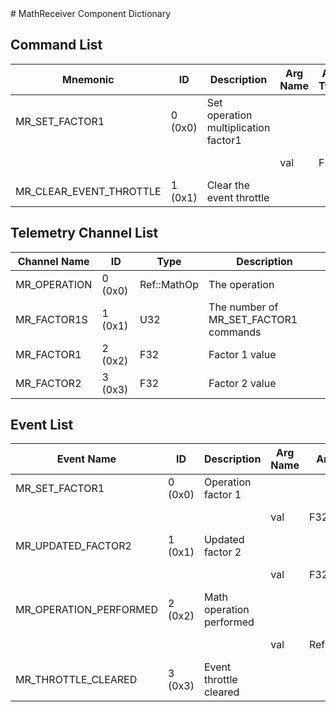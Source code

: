 <title>MathReceiver Component Dictionary</title>
# MathReceiver Component Dictionary


## Command List

|Mnemonic|ID|Description|Arg Name|Arg Type|Comment
|---|---|---|---|---|---|
|MR_SET_FACTOR1|0 (0x0)|Set operation multiplication factor1| | |   
| | | |val|F32|The first factor|                    
|MR_CLEAR_EVENT_THROTTLE|1 (0x1)|Clear the event throttle| | |   

## Telemetry Channel List

|Channel Name|ID|Type|Description|
|---|---|---|---|
|MR_OPERATION|0 (0x0)|Ref::MathOp|The operation|
|MR_FACTOR1S|1 (0x1)|U32|The number of MR_SET_FACTOR1 commands|
|MR_FACTOR1|2 (0x2)|F32|Factor 1 value|
|MR_FACTOR2|3 (0x3)|F32|Factor 2 value|

## Event List

|Event Name|ID|Description|Arg Name|Arg Type|Arg Size|Description
|---|---|---|---|---|---|---|
|MR_SET_FACTOR1|0 (0x0)|Operation factor 1| | | | |
| | | |val|F32||The factor value|    
|MR_UPDATED_FACTOR2|1 (0x1)|Updated factor 2| | | | |
| | | |val|F32||The factor value|    
|MR_OPERATION_PERFORMED|2 (0x2)|Math operation performed| | | | |
| | | |val|Ref::MathOp||The operation|    
|MR_THROTTLE_CLEARED|3 (0x3)|Event throttle cleared| | | | |
